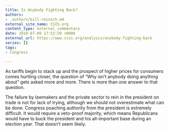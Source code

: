```yaml
---
title: Is Anybody Fighting Back?
authors:
- _authors/bill-reinsch.md
external_site_name: CSIS.org
content_type: external_commentary
date: 2018-07-09 17:52:59 +0000
external_url: https://www.csis.org/analysis/anybody-fighting-back
series: []
tags:
- Congress

---
```

As tariffs begin to stack up and the prospect of higher prices for consumers comes hurtling closer, the question of “Why isn’t anybody doing anything about” gets asked more and more. There is more than one answer to that question. 

The failure by lawmakers and the private sector to rein in the president on trade is not for lack of trying, although we should not overestimate what can be done. Congress poaching authority from the president is extremely difficult. It would require a veto-proof majority, which means Republicans would have to buck the president and his all-important base during an election year. That doesn’t seem likely. 